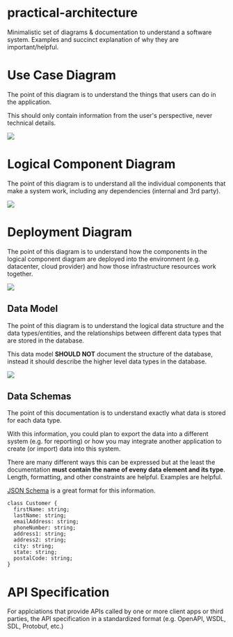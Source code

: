 # practical-architecture
Minimalistic set of diagrams &amp; documentation to understand a software system. Examples and succinct explanation of why they are important/helpful.

# Use Case Diagram
The point of this diagram is to understand the things that users can do in the application.

This should only contain information from the user's perspective, never technical details.

![](./out/diagrams/Use%20Case%20Diagram.svg)

# Logical Component Diagram
The point of this diagram is to understand all the individual components that make a system work, including any dependencies (internal and 3rd party).

![](./out/diagrams/Logical%20Diagram.svg)

# Deployment Diagram
The point of this diagram is to understand how the components in the logical component diagram are deployed into the environment (e.g. datacenter, cloud provider) and how those infrastructure resources work together.

![](./out/diagrams/Deployment%20Diagram.svg)

## Data Model
The point of this diagram is to understand the logical data structure and the data types/entities, and the relationships between different data types that are stored in the database.

This data model **SHOULD NOT** document the structure of the database, instead it should describe the higher level data types in the database.

![](./out/diagrams/Data%20Model.svg)

## Data Schemas
The point of this documentation is to understand exactly what data is stored for each data type.

With this information, you could plan to export the data into a different system (e.g. for reporting) or how you may integrate another application to create (or import) data into this system.

There are many different ways this can be expressed but at the least the documentation **must contain the name of eveny data element and its type**. Length, formatting, and other constraints are helpful. Examples are helpful.

[JSON Schema](https://json-schema.org) is a great format for this information.

```
class Customer {
  firstName: string;
  lastName: string;
  emailAddress: string;
  phoneNumber: string;
  address1: string;
  address2: string;
  city: string;
  state: string;
  postalCode: string;
}
```

# API Specification
For applciations that provide APIs called by one or more client apps or third parties, the API specification in a standardized format (e.g. OpenAPI, WSDL, SDL, Protobuf, etc.)
